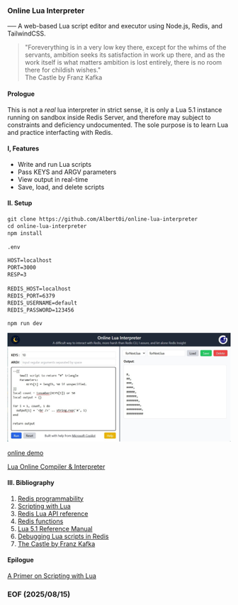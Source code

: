 ### Online Lua Interpreter<br >
── A web-based Lua script editor and executor using Node.js, Redis, and TailwindCSS.

> "Foreverything is in a very low key there, except for the whims of the servants, ambition seeks its satisfaction in work up there, and as the work itself is what matters ambition is lost entirely, there is no room there for childish wishes."<br />The Castle by Franz Kafka

#### Prologue
This is not a *real* lua interpreter in strict sense, it is only a Lua 5.1 instance running on sandbox inside Redis Server, and therefore may subject to constraints and deficiency undocumented. The sole purpose is to learn Lua and practice interfacting with Redis. 


#### I, Features
- Write and run Lua scripts
- Pass KEYS and ARGV parameters
- View output in real-time
- Save, load, and delete scripts


#### II. Setup
```
git clone https://github.com/Albert0i/online-lua-interpreter
cd online-lua-interpreter
npm install
```

`.env`
```
HOST=localhost
PORT=3000
RESP=3

REDIS_HOST=localhost
REDIS_PORT=6379
REDIS_USERNAME=default
REDIS_PASSWORD=123456
```

```
npm run dev 
```
![alt screen1](img/screen1.JPG)

[online demo](https://lua-interpreter.onrender.com/)

[Lua Online Compiler & Interpreter](https://onecompiler.com/lua)


#### III. Bibliography 
1. [Redis programmability](https://redis.io/docs/latest/develop/programmability/)
2. [Scripting with Lua](https://redis.io/docs/latest/develop/programmability/eval-intro/)
3. [Redis Lua API reference](https://redis.io/docs/latest/develop/programmability/lua-api/)
4. [Redis functions](https://redis.io/docs/latest/develop/programmability/functions-intro/)
5. [Lua 5.1 Reference Manual](https://www.lua.org/manual/5.1/)
6. [Debugging Lua scripts in Redis](https://redis.io/docs/latest/develop/programmability/lua-debugging/)
7. [The Castle by Franz Kafka](https://files.libcom.org/files/Franz%20Kafka-The%20Castle%20(Oxford%20World's%20Classics)%20(2009).pdf)


#### Epilogue 

[A Primer on Scripting with Lua](./luaPrimer.md)


### EOF (2025/08/15)
